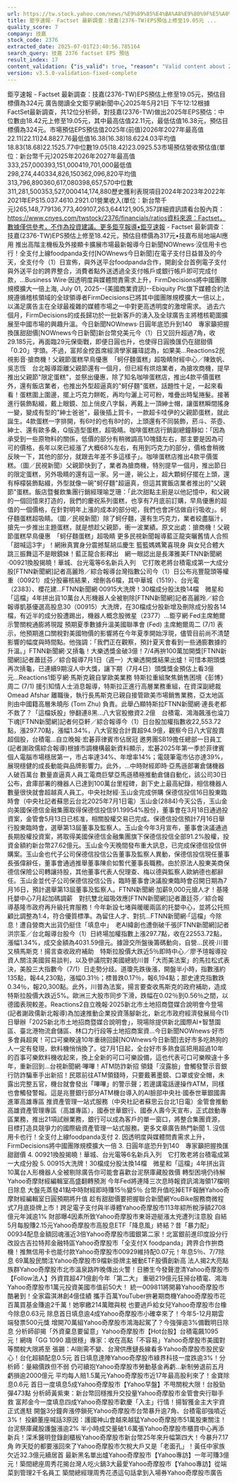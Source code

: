 ```yaml
---
url: https://tw.stock.yahoo.com/news/%E9%89%85%E4%BA%A8%E9%80%9F%E5%A0%B1-factset-%E6%9C%80%E6%96%B0%E8%AA%BF%E6%9F%A5-%E6%8A%80%E5%98%89-2376-041232668.html
title: 鉅亨速報- Factset 最新調查：技嘉(2376-TW)EPS預估上修至19.05元 ...
quality_score: 7
company: 技嘉
stock_code: 2376
extracted_date: 2025-07-01T23:40:56.785164
search_query: 技嘉 2376 factset EPS 預估
result_index: 17
content_validation: {"is_valid": true, "reason": "Valid content about 2376"}
version: v3.5.0-validation-fixed-complete
---
```


鉅亨速報 - Factset 最新調查：技嘉(2376-TW)EPS預估上修至19.05元，預估目標價為324元 廣告閱讀全文鉅亨網新聞中心2025年5月21日 下午12:12根據FactSet最新調查，共12位分析師，對技嘉(2376-TW)做出2025年EPS預估：中位數由18.42元上修至19.05元，其中最高估值22.11元，最低估值16.38元，預估目標價為324元。市場預估EPS預估值2025年(前值)2026年2027年最高值22.11(22.11)24.8827.76最低值16.38(16.38)18.6224.03平均值18.83(18.68)22.1525.77中位數19.05(18.42)23.0925.53市場預估營收預估值(單位：新台幣千元)2025年2026年2027年最高值333,257,000393,151,000419,701,000最低值298,274,440334,826,150362,096,820平均值313,796,890360,617,080398,657,570中位數311,281,500353,527,000414,174,880歷史獲利表現項目2024年2023年2022年2021年EPS15.037.4610.2921.01營業收入(單位：新台幣千元)265,148,779136,773,409107,263,644121,905,357詳細資訊請看台股內頁：https://www.cnyes.com/twstock/2376/financials/ratios資料來源：Factset，數據僅供參考，不作為投資建議。更多鉅亨報導•鉅亨速報 - Factset 最新調查：技嘉(2376-TW)EPS預估上修至18.42元，預估目標價為317元•技嘉布局地端AI應用 推出高階主機板及外接顯卡擴展市場最新報導今日新聞NOWnews·沒信用卡也行！全支付上線foodpanda支付[NOWnews今日新聞]在電子支付日益普及的今天，全支付今（1）日宣佈，與外送平台foodpanda合作，開創全台首例電子支付與外送平台的跨界整合，消費者點外送透過全支付帳戶或銀行帳戶即可完成付款，...Business Wire·因透明度與媒體問責需求上升，FirmDecisions將中國團隊規模擴大一倍上海, July 01, 2025--(美國商業資訊)--Ebiquity Plc旗下媒體合約法規遵循稽核領域的全球領導者FirmDecisions已將其中國團隊規模擴大一倍以上，以滿足廣告主在全球最複雜的媒體市場之一中對更高透明度的激增需求。 過去六個月，FirmDecisions的成長歸功於一批新客戶的湧入及全球廣告主將稽核範圍擴展至中國市場的興趣升溫。今日新聞NOWnews·日圓年底恐升到140　專家籲把握換匯甜甜價[NOWnews今日新聞]新台幣兌美元今（1）日又回升超過7角，收29.185元，再面臨29元保衛戰，即便日圓也升，也使得日圓換匯仍在甜甜價「0.20」字頭。不過，富邦金控首席經濟學家羅瑋認為，如果美...Reactions2民視影音·搶商機！父親節蛋糕早鳥優惠　「蚵仔麵蛋糕」超吸睛財經中心／陳致帆、吳志恆　台北報導距離父親節還有一個月，但已經有烘焙業者，為搶攻商機，提早推出父親節"限定蛋糕"，並祭出優惠，除了知名咖啡蛋糕店，推出4款平價蛋糕外，還有飯店業者，也推出外型超逼真的"蚵仔麵"蛋糕，話題性十足，一起來看看！蛋糕圍上圍邊，擺上巧克力餅乾，再均勻灑上可可粉，堆疊出時髦捲髮。接著進行裝飾點綴，戴上眼鏡、加上俏皮八字鬍，再戴上一頂紳士帽，讓蛋糕瞬間搖身一變，變成有型的"紳士爸爸"，最後插上賀卡，一款超卡哇伊的父親節蛋糕，就此誕生。4款蛋糕一字排開，有6吋的也有8吋的，上頭還有不同裝飾，菸斗、茶壺、紳士、還有歐多桑，Q版造型蛋糕，超吸睛。咖啡蛋糕店行銷副總鐘靜如：「因為承受到一些原物料的關係，低價的部分有稍微調高10塊錢左右，那主要是因為可可的價格，長年以來已經漲了大概68%左右，有用到巧克力的部分，價格會稍微反映一下，其他的部分，就跟去年差不多這樣子」。咖啡蛋糕店推出4款平價蛋糕。（圖／民視新聞）父親節快到了，業者為搶商機，特別提早一個月，推出節日的限定蛋糕，另外吸睛的還有這一家。另一邊，碗公上，超大顆蚵仔擺在上頭，還有檸檬裝飾點綴，外型就像一碗"蚵仔麵"超逼真，但這其實飯店業者推出的"父親節"蛋糕。飯店暨餐飲集團行銷經理喻芝珊：「此次甜點主廚是以他記憶中，和父親的一個回憶來打造的，我們的慶祝系列蛋糕，也享有7月底前訂購，早鳥優惠的超值的一個價格，在針對明年上漲的成本的部分呢，我們也會評估做自行吸收」。蚵仔麵蛋糕超吸睛。（圖／民視新聞）除了蚵仔麵，還有生巧克力，業者絞盡腦汁，搶先一步推出主題蛋糕，就是想趁父親節，衝一波業績。原文出處：搶商機！父親節蛋糕早鳥優惠　「蚵仔麵蛋糕」超吸睛 更多民視新聞報導藍正龍突曬舊情人合照「甜喊這3字」！網揪真實身分震撼幫胡瓜慶生 籃籃媽媽驚喜現身 與女兒合體大跳三振舞這不是眼鏡妹！藍正龍合影釋出　網一眼認出是長澤雅美FTNN新聞網·00921換股揭曉！華城、台光電等6名新兵入列　它打敗老將台積電成第一大成分股[FTNN新聞網]記者高麗玲／綜合報導台灣指數公司今（1）日公布兆豐龍頭等權重（00921）成分股審核結果，增刪各6檔，其中華城（1519）、台光電（2383）、櫻花建...FTNN新聞網·00915大洗牌！30檔成分股汰換14檔　微星和「這檔」4年拼出貨10萬台人形機器人全被剔除[FTNN新聞網]記者高麗玲／綜合報導凱基優選高股息30（00915）大洗牌，在30檔成分股新增及刪除成分股各14檔，有近半的成分股遭踢出，機器人概念股微星（2377）...鉅亨網·Fed主席鮑爾示警關稅通膨將現蹤 預期夏季數據升溫美國聯準會 (Fed) 主席鮑爾周二 (7/1) 表示，他預期進口關稅對美國物價的影響將在今年夏季開始浮現，儘管目前尚不清楚影響的幅度與時間點。他強調：「我們正在觀察，預計夏天會看到一些通膨數據的升溫。」FTNN新聞網·又摃龜！大樂透獎金破3億！7/4再拚100萬加開獎[FTNN新聞網]記者蕭廷芬／綜合報導7月1日（週一）大樂透開獎結果出爐！可惜本期頭獎再次摃龜，已連續9期沒人中大獎，讓下期（7月4日）頭獎獎金預估上看3億元...Reactions1鉅亨網·馬斯克親自掌歐美業務 特斯拉重組聚焦銷售困境《彭博》周二 (7/1) 援引知情人士消息報導，特斯拉正進行高層業務重組，在資深副總裁 Omead Afshar 離職後，執行長馬斯克已親自接管歐美市場銷售業務，亞太地區則由中國籍高層朱曉彤 (Tom Zhu) 負責。此舉凸顯特斯拉FTNN新聞網·連長老都不救了？「這檔妖股」慘翻連8黑…八大官股撤資2.2億　台積電、鴻海飆漲也淪刀下魂[FTNN新聞網]記者何亞軒／綜合報導今（1）日台股加權指數收22,553.72點，漲297.70點，漲幅1.34%，八大官股合計賣超94.9億，觀察今日八大官股賣超個股，台積電...自立晚報·宏碁菲律賓市佔居冠 邀男團SB19擔任總部一日員工(記者謝政儒綜合報導)根據市調機構最新資料顯示，宏碁2025年第一季於菲律賓個人電腦市場穩居第一，市占率達34%、年增率14%；電競筆電市佔亦達3​9%，展現​穩健的成長​動能與品牌​影響力。此​外，...中時財經即時·亞馬遜部署倉儲機器人破百萬台 數量直逼真人員工電商巨擘亞馬遜積極推動倉儲自動化，該公司30日公布，倉庫部署的機器人已達到100萬台里程碑，創下史上最高紀錄，相信機器人數量很快就會超越真人員工。中央社財經·玉山金完成併購 保德信投信16日股東臨時會（中央社記者蘇思云台北2025年7月1日電）玉山金(2884)今天公告，玉山金向美國保德信金融集團取得保德信投信91.19954%股份，董事會在3月18日通過投資案，金管會5月13日已核准，相關股權交易已完成。保德信投信預計7月16日舉行股東臨時會，選舉第13屆董事及監察人。玉山金今年3月宣布，董事會決議通過長期股權投資案，將取得美國保德信金融集團旗下保德信投信全部91.2%股權，投資金額約新台幣27.62億元。玉山金今天晚間發布重大訊息，已完成保德信投信併購案。玉山金也代子公司保德信投信公告董事及監察人異動，保德信投信現任董事長張偉辭任，董事會通過推舉董事陳俞如暫代董事長職務。由於原法人股東美商保德信保險公司轉讓持股，其他董事代表人倪理查、梅以德與監察人歐納德也都辭任。玉山金並代子公司保德信投信公告，臨時董事會決議股東臨時會召開日期為7月16日，預計選舉第13屆董事及監察人。FTNN新聞網·加薪9,000元搶人才！基隆托嬰中心7月起加碼調薪　對抗雙北磁吸效應[FTNN新聞網]記者蕭廷芬／綜合報導基隆市政府再升級托育服務！今年新設七堵與暖暖兩區的托嬰中心，並將公托照顧比調整為1:4，符合優質標準。為留住人才、對抗...FTNN新聞網·「這檔」今除息！遭自營商大出貨仍挺住「填息中」　老AI緯創也遭倒破千張[FTNN新聞網]記者洪宗荃／台北報導台股今（1）日終場加權指數上漲297.7點，收在22553.72點，漲幅1.34%，成交金額為4031.59億元。據證交所盤後籌碼動向，自營...民視·川普又槓馬斯克！揚言查收政府補助　特斯拉股價大跌近5％即時中心／廖予瑄報導投資人關注美國貿易談判，以及參議院對美國總統川普「大而美法案」的馬拉松式表決，美股三大指數今（7/1）日走勢分歧。道瓊先跌後漲，開盤半小時，指數漲約135點，報44,230點，漲幅0.31％；標普跌0.17％，報6,194點；那史達克指數跌0.34％，報20,300點。此外，川普為法案，揚言要查收馬斯克的政府補助，造成特斯拉股價大跌近5%。歐洲三大股市同步下滑，跌幅在0.02％到0.56％之間，以德國表現較差。Reactions2自立晚報·2025新北市土地招商暨媒合說明會今登場(記者謝政儒新北報導)為加速推動企業投資落腳新北，新北市政府經濟發展局今(1)日舉辦「2025新北市土地招商暨媒合說明會」，現場除提供新北國際AI+智慧園區、臺北港物流倉儲區、林口力行段等土地招商案資...今日新聞NOWnews·好市多會員超爽！可口可樂睽違10年重磅回歸[NOWnews今日新聞]去好市多吃熱狗的人一定有發現，飲料機悄悄換了。從7月1日起，全台好市多熟食區把用超過10年的百事可樂飲料機收起來，換上全新的可口可樂設備，這也代表可口可樂睽違十多年，重新回到...台視新聞網·嗶嗶！ATM防詐新招 領錢「沒露臉」會觸發警示音銀行防詐騙車手出新招！民眾前往ATM領錢時，只要戴著墨鏡、口罩或安全帽，未露出完整五官，機台就會發出「嗶嗶」的警示聲；若邊講電話邊操作ATM，同樣也會觸發警報。這是兆豐銀行部分ATM機台導入的AI臉部中央社·國泰世華銀國壽進軍高雄專區 推資產管理一站式服務（中央社記者蘇思云台北1日電）金管會推動高雄資產管理專區（高雄專區），國泰世華銀行、國泰人壽今天宣布，正式啟動專區業務，推出21項試辦業務，銀行可以成為客戶的單一窗口，將整合集團資源，目標打造具競爭力的國際級資產管理一站式服務。更多文章廣告熱門新聞 1. 沒信用卡也行！全支付上線foodpanda支付 2. 因透明度與媒體問責需求上升，FirmDecisions將中國團隊規模擴大一倍 3. 日圓年底恐升到140　專家籲把握換匯甜甜價 4. 00921換股揭曉！華城、台光電等6名新兵入列　它打敗老將台積電成第一大成分股 5. 00915大洗牌！30檔成分股汰換14檔　微星和「這檔」4年拼出貨10萬台人形機器人全被剔除廣告你可能會喜歡台泥祭庫藏股救價 轉型困境仍待解 Yahoo奇摩財經編輯室高盛翻轉預測 今年Fed將連降三次息時報資訊鴻海領17檔明日除息 大盤先蒸發41點中時財經即時賺15％變5％ 台幣升值吃掉ETF報酬Yahoo奇摩財經編輯室日圓預期將升值
趁有甜甜價要把握聯合新聞網YouBike服務商微程式7月底掛牌上市！跨足電子支付與半導體Yahoo奇摩股市113年綜所稅淨額2708億元年減逾1% 財部曝4因素所致Yahoo奇摩股市東哥遊艇漲太兇遭列注意股 自結5月每股賺2.15元Yahoo奇摩股市高股息ETF「降息風」終結？昔「暴力配」00934配息金額回魂漲近3倍Yahoo奇摩股市國銀第二家！北富銀前進印度設分行 改設古吉拉特邦金融特區Yahoo奇摩股市「全支付X foodpanda」跨界合作拚商機！推無信用卡也能付款Yahoo奇摩股市00929維持配0.07元！年息5％、7/7除息 69萬股民關注Yahoo奇摩股市9檔新掛牌主被動ETF股價創新高 法人揭2大亮點族群Yahoo奇摩股市北市溫泉路昨晚傳出火警！日勝生今發聲澄清Yahoo奇摩股市【Follow法人】外資買超471億創今年「第二大」 重砸219億元狂掃台積電、鴻海Yahoo奇摩股市1萬元投資美國市值前50大！ 統一009811將開募Yahoo奇摩股市酷暑到！全家霜淇淋創4億佳績 攜手百萬YouTuber拚暑期商機Yahoo奇摩股市花百萬買基金賺逾2千萬！她寧繳214萬贈與稅 也要過戶給女兒Yahoo奇摩股市台橡今除息0.63元 除息首日填息逾4成Yahoo奇摩股市小確幸來了！今年5-12月期雲端發票500元獎 增開70萬組Yahoo奇摩股市鴻海起駕了？今強彈逾3%備戰明日除息 分析師卻揭「外資棄息要留意」Yahoo奇摩股市【Hot台股】台積電飆1095元！網嗨「GG 1090 牆很穩」專家：收在高點「不容易」Yahoo奇摩股市美國對等關稅大限將至 張錫：AI剛需不變、台灣供應鏈長線看多Yahoo奇摩股市股民安心！台化超額配息0.5元 首日填息達陣Yahoo奇摩股市綠界科技一度跌逾3%！分析師：量縮價跌但不弱 仍可續抱Yahoo奇摩股市勞動基金再虧…新制勞退前五月虧損逾2000億元 平均每人賠1.5萬元Yahoo奇摩股市近17年最高股利來了！金寶除息0.6元 首日一度填息5成Yahoo奇摩股市【Yahoo早盤】不甩關稅大限！台股勁彈473點 分析師黃紫東：新台幣回穩推升交投量Yahoo奇摩股市金管會央行聯手救 富邦金今一度填息四成Yahoo奇摩股市歡慶「入主」行情！揚智獲金主大宇資正式進駐 開盤3分鐘奔漲停鎖死Yahoo奇摩股市台幣暴升逾7角、台積電卻強噴近3%！ 投顧董座喊話3原因：護國神山會越來越猛Yahoo奇摩股市51萬股東關注！台泥祭庫藏股護盤漲逾2% 半小時成交量破1.6萬張Yahoo奇摩股市櫃買中心再添新兵！深禾醫明登錄創櫃板Yahoo奇摩股市新台幣25年來升幅第四大！今暴升7.17角 昨天貶的都要漲回來了Yahoo奇摩股市欠稅大戶又是「老面孔」！黃任中家族欠近32.3億元續居首 最新黑名單出爐Yahoo奇摩股市【Yahoo專訪】一年可賺3億元！築間總座周秀花揭台灣人吃火鍋3大最愛Yahoo奇摩股市【Yahoo專訪】從端菜到管理2千名員工 築間總經理周秀花憑這句話拿到入場券Yahoo奇摩股市廣告